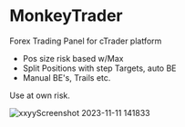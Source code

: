 # MonkeyTrader

Forex Trading Panel for cTrader platform
- Pos size risk based w/Max
- Split Positions with step Targets, auto BE
- Manual BE's, Trails etc.

Use at own risk.

![xxyyScreenshot 2023-11-11 141833](https://github.com/GravitySquid/MonkeyTrader/assets/5005335/eb011a1a-0495-40e4-89cc-84496e5c0de6)


